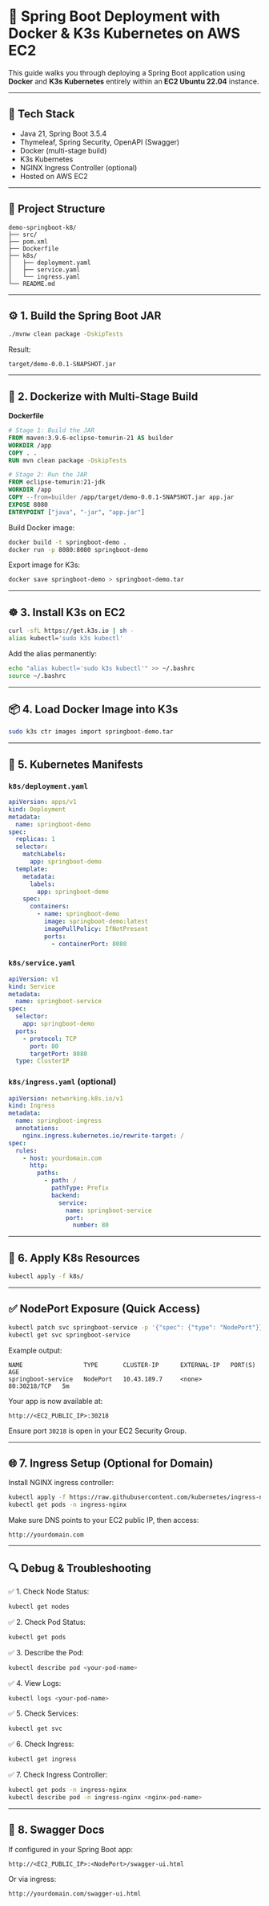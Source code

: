 # 🚀 Spring Boot Deployment with Docker & K3s Kubernetes on AWS EC2

This guide walks you through deploying a Spring Boot application using **Docker** and **K3s Kubernetes** entirely within an **EC2 Ubuntu 22.04** instance.

---

## 🧰 Tech Stack

* Java 21, Spring Boot 3.5.4
* Thymeleaf, Spring Security, OpenAPI (Swagger)
* Docker (multi-stage build)
* K3s Kubernetes
* NGINX Ingress Controller (optional)
* Hosted on AWS EC2

---

## 📁 Project Structure

```
demo-springboot-k8/
├── src/
├── pom.xml
├── Dockerfile
├── k8s/
│   ├── deployment.yaml
│   ├── service.yaml
│   └── ingress.yaml
└── README.md
```

---

## ⚙️ 1. Build the Spring Boot JAR

```bash
./mvnw clean package -DskipTests
```

Result:

```
target/demo-0.0.1-SNAPSHOT.jar
```

---

## 🐳 2. Dockerize with Multi-Stage Build

**Dockerfile**

```Dockerfile
# Stage 1: Build the JAR
FROM maven:3.9.6-eclipse-temurin-21 AS builder
WORKDIR /app
COPY . .
RUN mvn clean package -DskipTests

# Stage 2: Run the JAR
FROM eclipse-temurin:21-jdk
WORKDIR /app
COPY --from=builder /app/target/demo-0.0.1-SNAPSHOT.jar app.jar
EXPOSE 8080
ENTRYPOINT ["java", "-jar", "app.jar"]
```

Build Docker image:

```bash
docker build -t springboot-demo .
docker run -p 8080:8080 springboot-demo
```

Export image for K3s:

```bash
docker save springboot-demo > springboot-demo.tar
```

---

## ☸️ 3. Install K3s on EC2

```bash
curl -sfL https://get.k3s.io | sh -
alias kubectl='sudo k3s kubectl'
```

Add the alias permanently:

```bash
echo "alias kubectl='sudo k3s kubectl'" >> ~/.bashrc
source ~/.bashrc
```

---

## 📦 4. Load Docker Image into K3s

```bash
sudo k3s ctr images import springboot-demo.tar
```

---

## 📄 5. Kubernetes Manifests

### `k8s/deployment.yaml`

```yaml
apiVersion: apps/v1
kind: Deployment
metadata:
  name: springboot-demo
spec:
  replicas: 1
  selector:
    matchLabels:
      app: springboot-demo
  template:
    metadata:
      labels:
        app: springboot-demo
    spec:
      containers:
        - name: springboot-demo
          image: springboot-demo:latest
          imagePullPolicy: IfNotPresent
          ports:
            - containerPort: 8080
```

### `k8s/service.yaml`

```yaml
apiVersion: v1
kind: Service
metadata:
  name: springboot-service
spec:
  selector:
    app: springboot-demo
  ports:
    - protocol: TCP
      port: 80
      targetPort: 8080
  type: ClusterIP
```

### `k8s/ingress.yaml` (optional)

```yaml
apiVersion: networking.k8s.io/v1
kind: Ingress
metadata:
  name: springboot-ingress
  annotations:
    nginx.ingress.kubernetes.io/rewrite-target: /
spec:
  rules:
    - host: yourdomain.com
      http:
        paths:
          - path: /
            pathType: Prefix
            backend:
              service:
                name: springboot-service
                port:
                  number: 80
```

---

## 🚀 6. Apply K8s Resources

```bash
kubectl apply -f k8s/
```

---

## ✅ NodePort Exposure (Quick Access)

```bash
kubectl patch svc springboot-service -p '{"spec": {"type": "NodePort"}}'
kubectl get svc springboot-service
```

Example output:

```
NAME                 TYPE       CLUSTER-IP      EXTERNAL-IP   PORT(S)        AGE
springboot-service   NodePort   10.43.189.7     <none>        80:30218/TCP   5m
```

Your app is now available at:

```
http://<EC2_PUBLIC_IP>:30218
```

Ensure port `30218` is open in your EC2 Security Group.

---

## 🌐 7. Ingress Setup (Optional for Domain)

Install NGINX ingress controller:

```bash
kubectl apply -f https://raw.githubusercontent.com/kubernetes/ingress-nginx/controller-v1.10.0/deploy/static/provider/cloud/deploy.yaml
kubectl get pods -n ingress-nginx
```

Make sure DNS points to your EC2 public IP, then access:

```
http://yourdomain.com
```

---

## 🔍 Debug & Troubleshooting

✅ 1. Check Node Status:

```bash
kubectl get nodes
```

✅ 2. Check Pod Status:

```bash
kubectl get pods
```

✅ 3. Describe the Pod:

```bash
kubectl describe pod <your-pod-name>
```

✅ 4. View Logs:

```bash
kubectl logs <your-pod-name>
```

✅ 5. Check Services:

```bash
kubectl get svc
```

✅ 6. Check Ingress:

```bash
kubectl get ingress
```

✅ 7. Check Ingress Controller:

```bash
kubectl get pods -n ingress-nginx
kubectl describe pod -n ingress-nginx <nginx-pod-name>
```

---

## 📑 8. Swagger Docs

If configured in your Spring Boot app:

```
http://<EC2_PUBLIC_IP>:<NodePort>/swagger-ui.html
```

Or via ingress:

```
http://yourdomain.com/swagger-ui.html
```